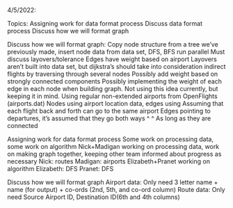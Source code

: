 4/5/2022:

Topics:
	Assigning work for data format process
	Discuss data format process
	Discuss how we will format graph

Discuss how we will format graph:
	Copy node structure from a tree we’ve previously made, insert node data from data set, DFS, BFS run parallel
	Must discuss layovers/tolerance
		Edges have weight based on airport
		Layovers aren’t built into data set, but dijkstra’s should take into consideration indirect flights by traversing through several nodes
		Possibly add weight based on strongly connected components
		Possibly implementing the weight of each edge in each node when building graph. Not using this idea currently, but keeping it in mind. 
	Using regular non-extended airports from OpenFlights (airports.dat)
	Nodes using airport location data, edges using
		Assuming that each flight back and forth can go to the same airport
		Edges pointing to departures, it’s assumed that they go both ways ^
		^ As long as they are connected 

Assigning work for data format process
	Some work on processing data, some work on algorithm
	Nick+Madigan working on processing data, work on making graph together, keeping other team informed about progress as necessary 
		Nick: routes
		Madigan: airports
	Elizabeth+Pranet working on algorithm
		Elizabeth: DFS
		Pranet: DFS

Discuss how we will format graph
	Airport data: Only need 3 letter name + name (for output) + co-ords (2nd, 5th, and co-ord column)
	Route data: Only need Source Airport ID, Destination ID(6th and 4th columns)


